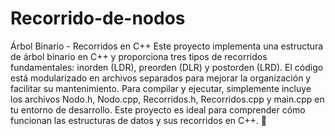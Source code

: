 # Recorrido-de-nodos
Árbol Binario - Recorridos en C++
Este proyecto implementa una estructura de árbol binario en C++ y proporciona tres tipos de recorridos fundamentales: inorden (LDR), preorden (DLR) y postorden (LRD). El código está modularizado en archivos separados para mejorar la organización y facilitar su mantenimiento. Para compilar y ejecutar, simplemente incluye los archivos Nodo.h, Nodo.cpp, Recorridos.h, Recorridos.cpp y main.cpp en tu entorno de desarrollo. Este proyecto es ideal para comprender cómo funcionan las estructuras de datos y sus recorridos en C++. 🚀

